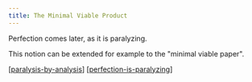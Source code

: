 ```yaml
---
title: The Minimal Viable Product
---
```


Perfection comes later, as it is paralyzing.

This notion can be extended for example to the "minimal viable paper".

[[paralysis-by-analysis]]
[[perfection-is-paralyzing]]











[//begin]: # "Autogenerated link references for markdown compatibility"
[paralysis-by-analysis]: ./../bubbles/paralysis-by-analysis "paralysis-by-analysis"
[perfection-is-paralyzing]: ./../bubbles/perfection-is-paralyzing "perfection-is-paralyzing"
[//end]: # "Autogenerated link references"